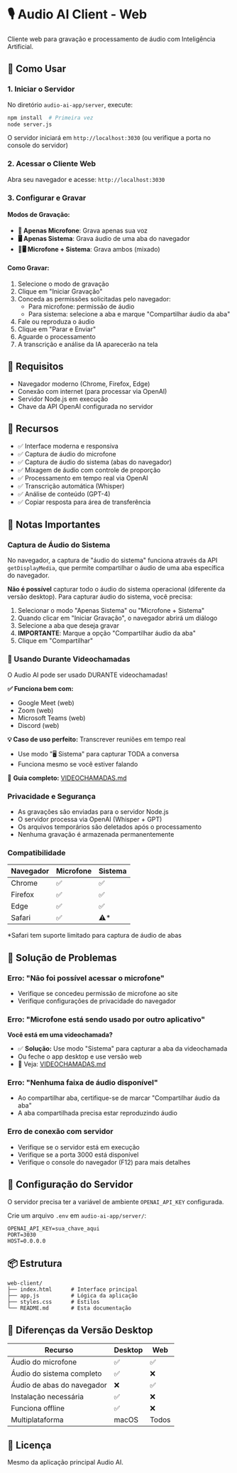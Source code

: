 # 🎙️ Audio AI Client - Web

Cliente web para gravação e processamento de áudio com Inteligência Artificial.

## 🚀 Como Usar

### 1. Iniciar o Servidor

No diretório `audio-ai-app/server`, execute:

```bash
npm install  # Primeira vez
node server.js
```

O servidor iniciará em `http://localhost:3030` (ou verifique a porta no console do servidor)

### 2. Acessar o Cliente Web

Abra seu navegador e acesse: `http://localhost:3030`

### 3. Configurar e Gravar

#### Modos de Gravação:

- **🎤 Apenas Microfone**: Grava apenas sua voz
- **🖥️ Apenas Sistema**: Grava áudio de uma aba do navegador
- **🎤🖥️ Microfone + Sistema**: Grava ambos (mixado)

#### Como Gravar:

1. Selecione o modo de gravação
2. Clique em "Iniciar Gravação"
3. Conceda as permissões solicitadas pelo navegador:
   - Para microfone: permissão de áudio
   - Para sistema: selecione a aba e marque "Compartilhar áudio da aba"
4. Fale ou reproduza o áudio
5. Clique em "Parar e Enviar"
6. Aguarde o processamento
7. A transcrição e análise da IA aparecerão na tela

## 🔧 Requisitos

- Navegador moderno (Chrome, Firefox, Edge)
- Conexão com internet (para processar via OpenAI)
- Servidor Node.js em execução
- Chave da API OpenAI configurada no servidor

## 🎨 Recursos

- ✅ Interface moderna e responsiva
- ✅ Captura de áudio do microfone
- ✅ Captura de áudio do sistema (abas do navegador)
- ✅ Mixagem de áudio com controle de proporção
- ✅ Processamento em tempo real via OpenAI
- ✅ Transcrição automática (Whisper)
- ✅ Análise de conteúdo (GPT-4)
- ✅ Copiar resposta para área de transferência

## 📝 Notas Importantes

### Captura de Áudio do Sistema

No navegador, a captura de "áudio do sistema" funciona através da API `getDisplayMedia`, que permite compartilhar o áudio de uma aba específica do navegador. 

**Não é possível** capturar todo o áudio do sistema operacional (diferente da versão desktop). Para capturar áudio do sistema, você precisa:

1. Selecionar o modo "Apenas Sistema" ou "Microfone + Sistema"
2. Quando clicar em "Iniciar Gravação", o navegador abrirá um diálogo
3. Selecione a aba que deseja gravar
4. **IMPORTANTE**: Marque a opção "Compartilhar áudio da aba"
5. Clique em "Compartilhar"

### 💬 Usando Durante Videochamadas

O Audio AI pode ser usado DURANTE videochamadas! 

**✅ Funciona bem com:**
- Google Meet (web)
- Zoom (web)
- Microsoft Teams (web)
- Discord (web)

**💡 Caso de uso perfeito:** Transcrever reuniões em tempo real
- Use modo "🖥️ Sistema" para capturar TODA a conversa
- Funciona mesmo se você estiver falando

📖 **Guia completo:** [VIDEOCHAMADAS.md](VIDEOCHAMADAS.md)

### Privacidade e Segurança

- As gravações são enviadas para o servidor Node.js
- O servidor processa via OpenAI (Whisper + GPT)
- Os arquivos temporários são deletados após o processamento
- Nenhuma gravação é armazenada permanentemente

### Compatibilidade

| Navegador | Microfone | Sistema |
|-----------|-----------|---------|
| Chrome    | ✅        | ✅      |
| Firefox   | ✅        | ✅      |
| Edge      | ✅        | ✅      |
| Safari    | ✅        | ⚠️*     |

*Safari tem suporte limitado para captura de áudio de abas

## 🐛 Solução de Problemas

### Erro: "Não foi possível acessar o microfone"
- Verifique se concedeu permissão de microfone ao site
- Verifique configurações de privacidade do navegador

### Erro: "Microfone está sendo usado por outro aplicativo"
**Você está em uma videochamada?**
- ✅ **Solução:** Use modo "Sistema" para capturar a aba da videochamada
- Ou feche o app desktop e use versão web
- 📖 Veja: [VIDEOCHAMADAS.md](VIDEOCHAMADAS.md)

### Erro: "Nenhuma faixa de áudio disponível"
- Ao compartilhar aba, certifique-se de marcar "Compartilhar áudio da aba"
- A aba compartilhada precisa estar reproduzindo áudio

### Erro de conexão com servidor
- Verifique se o servidor está em execução
- Verifique se a porta 3000 está disponível
- Verifique o console do navegador (F12) para mais detalhes

## 🔐 Configuração do Servidor

O servidor precisa ter a variável de ambiente `OPENAI_API_KEY` configurada.

Crie um arquivo `.env` em `audio-ai-app/server/`:

```env
OPENAI_API_KEY=sua_chave_aqui
PORT=3030
HOST=0.0.0.0
```

## 📦 Estrutura

```
web-client/
├── index.html      # Interface principal
├── app.js          # Lógica da aplicação
├── styles.css      # Estilos
└── README.md       # Esta documentação
```

## 🎯 Diferenças da Versão Desktop

| Recurso | Desktop | Web |
|---------|---------|-----|
| Áudio do microfone | ✅ | ✅ |
| Áudio do sistema completo | ✅ | ❌ |
| Áudio de abas do navegador | ❌ | ✅ |
| Instalação necessária | ✅ | ❌ |
| Funciona offline | ✅ | ❌ |
| Multiplataforma | macOS | Todos |

## 📄 Licença

Mesmo da aplicação principal Audio AI.

